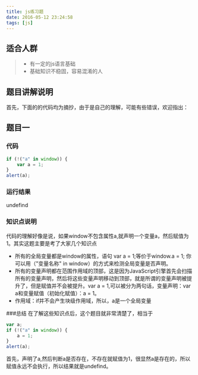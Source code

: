 ```yaml
---
title: js练习题
date: 2016-05-12 23:24:58
tags: [js]
---
```


## 适合人群
 > * 有一定的js语言基础
 > * 基础知识不稳固，容易混淆的人

## 题目讲解说明
首先，下面的的代码均为摘抄，由于是自己的理解，可能有些错误，欢迎指出：

## 题目一

### 代码 
```javascript
if (!("a" in window)) {
    var a = 1;
}
alert(a);
```
###  运行结果
undefind

### 知识点说明

代码的理解好像是说，如果window不包含属性a,就声明一个变量a，然后赋值为1。其实这题主要是考了大家几个知识点

 - 所有的全局变量都是window的属性，语句 var a = 1;等价于window.a = 1; 你可以用（"变量名称" in window）的方式来检测全局变量是否声明。
 - 所有的变量声明都在范围作用域的顶部，这是因为JavaScript引擎首先会扫描所有的变量声明，然后将这些变量声明移动到顶部，就是所谓的变量声明被提升了，但是赋值并不会被提升。var a = 1,可以被分为两句话，变量声明：var a和变量赋值（初始化赋值）：a = 1。
 - 作用域：if并不会产生块级作用域，所以，a是一个全局变量

###总结
在了解这些知识点后，这个题目就非常清楚了，相当于
```javascript
var a;
if (!("a" in window)) {
    a = 1;
}
alert(a);
```
首先，声明了a,然后判断a是否存在，不存在就赋值为1，很显然a是存在的，所以赋值永远不会执行，所以结果就是undefind。